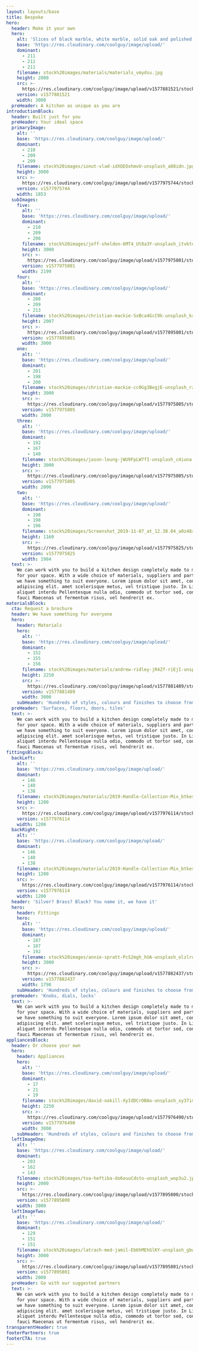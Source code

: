 ```yaml
---
layout: layouts/base
title: Bespoke
hero:
  header: Make it your own
  hero:
    alt: 'Slices of black marble, white marble, solid oak and polished concrete'
    base: 'https://res.cloudinary.com/coolguy/image/upload/'
    dominant:
      - 211
      - 212
      - 211
    filename: stock%20images/materials/materials_vmydsu.jpg
    height: 2000
    src: >-
      https://res.cloudinary.com/coolguy/image/upload/v1577881521/stock%20images/materials/materials_vmydsu.jpg
    version: v1577881521
    width: 3000
  preHeader: A kitchen as unique as you are
introductionBlock:
  header: Built just for you
  preHeader: Your ideal space
  primaryImage:
    alt: ''
    base: 'https://res.cloudinary.com/coolguy/image/upload/'
    dominant:
      - 210
      - 209
      - 209
    filename: stock%20images/ionut-vlad-idXQEOxhmvU-unsplash_a88idn.jpg
    height: 3000
    src: >-
      https://res.cloudinary.com/coolguy/image/upload/v1577975744/stock%20images/ionut-vlad-idXQEOxhmvU-unsplash_a88idn.jpg
    version: v1577975744
    width: 1853
  subImages:
    five:
      alt: ''
      base: 'https://res.cloudinary.com/coolguy/image/upload/'
      dominant:
        - 210
        - 209
        - 208
      filename: stock%20images/jeff-sheldon-6MT4_Ut8a3Y-unsplash_itvktd.jpg
      height: 3000
      src: >-
        https://res.cloudinary.com/coolguy/image/upload/v1577975801/stock%20images/jeff-sheldon-6MT4_Ut8a3Y-unsplash_itvktd.jpg
      version: v1577975801
      width: 2199
    four:
      alt: ''
      base: 'https://res.cloudinary.com/coolguy/image/upload/'
      dominant:
        - 208
        - 209
        - 213
      filename: stock%20images/christian-mackie-SxBca4GcC9k-unsplash_kxyi8y.jpg
      height: 2007
      src: >-
        https://res.cloudinary.com/coolguy/image/upload/v1577895801/stock%20images/christian-mackie-SxBca4GcC9k-unsplash_kxyi8y.jpg
      version: v1577895801
      width: 3000
    one:
      alt: ''
      base: 'https://res.cloudinary.com/coolguy/image/upload/'
      dominant:
        - 201
        - 198
        - 200
      filename: stock%20images/christian-mackie-cc0Gg3BegjE-unsplash_rz1hso.jpg
      height: 3000
      src: >-
        https://res.cloudinary.com/coolguy/image/upload/v1577975805/stock%20images/christian-mackie-cc0Gg3BegjE-unsplash_rz1hso.jpg
      version: v1577975805
      width: 2000
    three:
      alt: ''
      base: 'https://res.cloudinary.com/coolguy/image/upload/'
      dominant:
        - 192
        - 167
        - 140
      filename: stock%20images/jason-leung-jWU9FpLW7fI-unsplash_c4iuna.jpg
      height: 3000
      src: >-
        https://res.cloudinary.com/coolguy/image/upload/v1577975805/stock%20images/jason-leung-jWU9FpLW7fI-unsplash_c4iuna.jpg
      version: v1577975805
      width: 2000
    two:
      alt: ''
      base: 'https://res.cloudinary.com/coolguy/image/upload/'
      dominant:
        - 198
        - 198
        - 196
      filename: stock%20images/Screenshot_2019-11-07_at_12.38.04_a0z48r.png
      height: 1160
      src: >-
        https://res.cloudinary.com/coolguy/image/upload/v1577975825/stock%20images/Screenshot_2019-11-07_at_12.38.04_a0z48r.png
      version: v1577975825
      width: 1984
  text: >-
    We can work with you to build a kitchen design completely made to measure
    for your space. With a wide choice of materials, suppliers and partnerships
    we have something to suit everyone. Lorem ipsum dolor sit amet, consectetur
    adipiscing elit. amet scelerisque metus, vel tristique justo. In Link
    aliquet interdu Pellentesque nulla odio, commodo ut tortor sed, consectetur
    fauci Maecenas ut fermentum risus, vel hendrerit ex.
materialsBlock:
  cta: Request a brochure
  header: We have something for everyone
  hero:
    header: Materials
    hero:
      alt: ''
      base: 'https://res.cloudinary.com/coolguy/image/upload/'
      dominant:
        - 152
        - 155
        - 156
      filename: stock%20images/materials/andrew-ridley-jR4Zf-riEjI-unsplash_gqrbbf.jpg
      height: 2250
      src: >-
        https://res.cloudinary.com/coolguy/image/upload/v1577881489/stock%20images/materials/andrew-ridley-jR4Zf-riEjI-unsplash_gqrbbf.jpg
      version: v1577881489
      width: 3000
    subHeader: 'Hundreds of styles, colours and finishes to choose from'
  preHeader: 'Surfaces, floors, doors, tiles'
  text: >-
    We can work with you to build a kitchen design completely made to measure
    for your space. With a wide choice of materials, suppliers and partnerships
    we have something to suit everyone. Lorem ipsum dolor sit amet, consectetur
    adipiscing elit. amet scelerisque metus, vel tristique justo. In Link
    aliquet interdu Pellentesque nulla odio, commodo ut tortor sed, consectetur
    fauci Maecenas ut fermentum risus, vel hendrerit ex.
fittingsBlock:
  backLeft:
    alt: ''
    base: 'https://res.cloudinary.com/coolguy/image/upload/'
    dominant:
      - 146
      - 140
      - 138
    filename: stock%20images/materials/2019-Handle-Collection-Mix_btkesf.png
    height: 1200
    src: >-
      https://res.cloudinary.com/coolguy/image/upload/v1577976114/stock%20images/materials/2019-Handle-Collection-Mix_btkesf.png
    version: v1577976114
    width: 1200
  backRight:
    alt: ''
    base: 'https://res.cloudinary.com/coolguy/image/upload/'
    dominant:
      - 146
      - 140
      - 138
    filename: stock%20images/materials/2019-Handle-Collection-Mix_btkesf.png
    height: 1200
    src: >-
      https://res.cloudinary.com/coolguy/image/upload/v1577976114/stock%20images/materials/2019-Handle-Collection-Mix_btkesf.png
    version: v1577976114
    width: 1200
  header: 'Silver? Brass? Black? You name it, we have it'
  hero:
    header: Fittings
    hero:
      alt: ''
      base: 'https://res.cloudinary.com/coolguy/image/upload/'
      dominant:
        - 187
        - 187
        - 192
      filename: stock%20images/annie-spratt-PcS2mgh_hUA-unsplash_olzlrq.jpg
      height: 3000
      src: >-
        https://res.cloudinary.com/coolguy/image/upload/v1577882437/stock%20images/annie-spratt-PcS2mgh_hUA-unsplash_olzlrq.jpg
      version: v1577882437
      width: 1798
    subHeader: 'Hundreds of styles, colours and finishes to choose from'
  preHeader: 'Knobs, dials, locks'
  text: >-
    We can work with you to build a kitchen design completely made to measure
    for your space. With a wide choice of materials, suppliers and partnerships
    we have something to suit everyone. Lorem ipsum dolor sit amet, consectetur
    adipiscing elit. amet scelerisque metus, vel tristique justo. In Link
    aliquet interdu Pellentesque nulla odio, commodo ut tortor sed, consectetur
    fauci Maecenas ut fermentum risus, vel hendrerit ex.
appliancesBlock:
  header: Or choose your own
  hero:
    header: Appliances
    hero:
      alt: ''
      base: 'https://res.cloudinary.com/coolguy/image/upload/'
      dominant:
        - 17
        - 21
        - 19
      filename: stock%20images/david-oakill-XyIdDCrOBAo-unsplash_xy37im.jpg
      height: 2250
      src: >-
        https://res.cloudinary.com/coolguy/image/upload/v1577976490/stock%20images/david-oakill-XyIdDCrOBAo-unsplash_xy37im.jpg
      version: v1577976490
      width: 3000
    subHeader: 'Hundreds of styles, colours and finishes to choose from'
  leftImageOne:
    alt: ''
    base: 'https://res.cloudinary.com/coolguy/image/upload/'
    dominant:
      - 203
      - 162
      - 143
    filename: stock%20images/toa-heftiba-do6ouuCdsto-unsplash_wop3u2.jpg
    height: 2000
    src: >-
      https://res.cloudinary.com/coolguy/image/upload/v1577895800/stock%20images/toa-heftiba-do6ouuCdsto-unsplash_wop3u2.jpg
    version: v1577895800
    width: 3000
  leftImageTwo:
    alt: ''
    base: 'https://res.cloudinary.com/coolguy/image/upload/'
    dominant:
      - 129
      - 151
      - 151
    filename: stock%20images/latrach-med-jamil-Eb6hMEhGlKY-unsplash_gbwmue.jpg
    height: 3000
    src: >-
      https://res.cloudinary.com/coolguy/image/upload/v1577895801/stock%20images/latrach-med-jamil-Eb6hMEhGlKY-unsplash_gbwmue.jpg
    version: v1577895801
    width: 2000
  preHeader: Go with our suggested partners
  text: >-
    We can work with you to build a kitchen design completely made to measure
    for your space. With a wide choice of materials, suppliers and partnerships
    we have something to suit everyone. Lorem ipsum dolor sit amet, consectetur
    adipiscing elit. amet scelerisque metus, vel tristique justo. In Link
    aliquet interdu Pellentesque nulla odio, commodo ut tortor sed, consectetur
    fauci Maecenas ut fermentum risus, vel hendrerit ex.
transparentHeader: true
footerPartners: true
footerCTA: true
---
```


